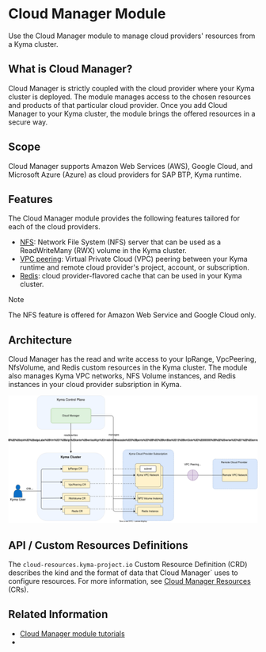 
# Cloud Manager Module

Use the Cloud Manager module to manage cloud providers' resources from a Kyma cluster.

## What is Cloud Manager?

Cloud Manager is strictly coupled with the cloud provider where your Kyma cluster is deployed. The module manages access to the chosen resources and products of that particular cloud provider. Once you add Cloud Manager to your Kyma cluster, the module brings the offered resources in a secure way.

## Scope

Cloud Manager supports Amazon Web Services (AWS), Google Cloud, and Microsoft Azure (Azure) as cloud providers for SAP BTP, Kyma runtime.

## Features

The Cloud Manager module provides the following features tailored for each of the cloud providers.

* [NFS](./00-20-nfs.md): Network File System (NFS) server that can be used as a ReadWriteMany (RWX) volume in the Kyma cluster.
* [VPC peering](./00-30-vpc-peering.md): Virtual Private Cloud (VPC) peering between your Kyma runtime and remote cloud provider's project, account, or subscription.
* [Redis](./00-40-redis.md): cloud provider-flavored cache that can be used in your Kyma cluster.

> [!NOTE]
> The NFS feature is offered for Amazon Web Service and Google Cloud only.

## Architecture

Cloud Manager has the read and write access to your IpRange, VpcPeering, NfsVolume, and Redis custom resources in the Kyma cluster. The module also manages Kyma VPC networks, NFS Volume instances, and Redis instances in your cloud provider subsription in Kyma.

![Cloud Manager Architecture](./assets/cloud-manager-architecture.drawio.svg)

## API / Custom Resources Definitions

The `cloud-resources.kyma-project.io` Custom Resource Definition (CRD) describes the kind and the format of data that Cloud Manager` uses to configure resources. For more information, see [Cloud Manager Resources](./resources/README.md) (CRs).

## Related Information

* [Cloud Manager module tutorials](./tutorials/README.md)
* 
